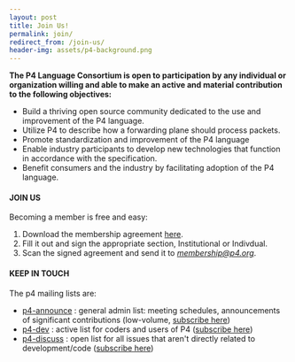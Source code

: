```yaml
---
layout: post
title: Join Us!
permalink: join/
redirect_from: /join-us/    
header-img: assets/p4-background.png 
---
```


**The P4 Language Consortium is open to participation by any individual or organization willing and able to make an active and material contribution to the following objectives:**
* Build a thriving open source community dedicated to the use and improvement of the P4 language.
* Utilize P4 to describe how a forwarding plane should process packets.
* Promote standardization and improvement of the P4 language
* Enable industry participants to develop new technologies that function in accordance with the specification.
* Benefit consumers and the industry by facilitating adoption of the P4 language.

#### JOIN US

Becoming a member is free and easy:
1. Download the membership agreement <a href="{{ site.baseurl }}/assets/P4_Language_Consortium_Membership_Agreement.pdf">here</a>.
2. Fill it out and sign the appropriate section, Institutional or Indivdual.<br />
3. Scan the signed agreement and send it to <a title="P4 Membership" href="mailto:membership@p4.org"><i>membership@p4.org</i></a>.

#### KEEP IN TOUCH

The p4 mailing lists are:
* <a href="http://lists.p4.org/pipermail/p4-announce_lists.p4.org/">p4-announce</a> : general admin list: meeting schedules, announcements of significant contributions (low-volume, <a href="http://lists.p4.org/mailman/listinfo/p4-announce_lists.p4.org">subscribe here</a>)
* <a href="http://lists.p4.org/pipermail/p4-dev_lists.p4.org/">p4-dev</a> : active list for coders and users of P4 (<a href="http://lists.p4.org/mailman/listinfo/p4-dev_lists.p4.org">subscribe here</a>)<br />
* <a href="http://lists.p4.org/pipermail/p4-discuss_lists.p4.org/">p4-discuss</a> : open list for all issues that aren't directly related to development/code (<a href="http://lists.p4.org/mailman/listinfo/p4-discuss_lists.p4.org">subscribe here</a>)

